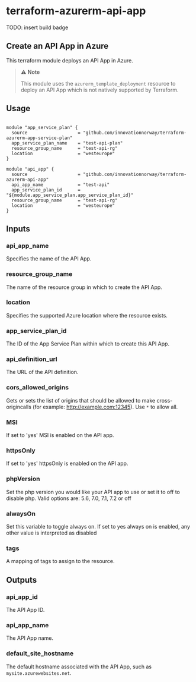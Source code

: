 # terraform-azurerm-api-app

TODO: insert build badge

## Create an API App in Azure

This terraform module deploys an API App in Azure.

> 
> ⚠️ **Note**
>
> This module uses the `azurerm_template_deployment` resource to deploy an API App which is not natively supported by Terraform.
>

## Usage

```hcl

module "app_service_plan" {
  source                   = "github.com/innovationnorway/terraform-azurerm-app-service-plan"
  app_service_plan_name    = "test-api-plan"
  resource_group_name      = "test-api-rg"
  location                 = "westeurope"
}

module "api_app" {
  source                   = "github.com/innovationnorway/terraform-azurerm-api-app"
  api_app_name             = "test-api"
  app_service_plan_id      = "${module.app_service_plan.app_service_plan_id}"
  resource_group_name      = "test-api-rg"
  location                 = "westeurope"
}

```

## Inputs

### api_app_name

Specifies the name of the API App.

### resource_group_name

The name of the resource group in which to create the API App.

### location

Specifies the supported Azure location where the resource exists.

### app_service_plan_id

The ID of the App Service Plan within which to create this API App.

### api_definition_url

The URL of the API definition.

### cors_allowed_origins

Gets or sets the list of origins that should be allowed to make cross-origincalls (for example: http://example.com:12345). Use `*` to allow all.

### MSI

If set to 'yes' MSI is enabled on the API app.

### httpsOnly

If set to 'yes' httpsOnly is enabled on the API app.

### phpVersion

Set the php version you would like your API app to use or set it to off to disable php. Valid options are: 5.6, 7.0, 7.1, 7.2 or off

### alwaysOn

Set this variable to toggle always on. If set to yes always on is enabled, any other value is interpreted as disabled


### tags

A mapping of tags to assign to the resource.

## Outputs

### api_app_id

The API App ID.

### api_app_name

The API App name.

### default_site_hostname

The default hostname associated with the API App, such as `mysite.azurewebsites.net`.